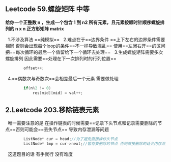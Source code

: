 ## Leetcode 59.螺旋矩阵 中等
**给你一个正整数 n ，生成一个包含 1 到 n2 所有元素，且元素按顺时针顺序螺旋排列的 n x n 正方形矩阵 matrix** 

&nbsp;&nbsp;1.不涉及算法 ==纯模拟==
&nbsp;&nbsp;2.难点在于==边界条件 ==上下左右的边界条件需要相同 否则会出现每个loop的条件==不一样导致混乱==  使用==左闭右开==的区间  把==每次循环的最后一个值留给下一个循环去处理==
&nbsp;&nbsp;3.生成螺旋矩阵需要多次螺旋排列 因此需要==处理在下一次排列时的行列位置==
```cpp
		offset++;
```
&nbsp;&nbsp;4.==偶数次与奇数次==会相差最后一个元素 需要做处理
```cpp
		if(n%2 != 0)
     		res[mid][mid] = val++;
```


## 2.Leetcode 203.移除链表元素
&nbsp;&nbsp;唯一需要注意的是 在操作链表的时候需要==记录下头节点和记录需要删除的节点==否则可能会==丢失节点== 导致内存泄漏等问题
```cpp
		ListNode* cur = head;//为了避免直接操作头节点
		ListNode* tmp = cur->next;//暂存要删除的节点 否则直接删除的话会内存泄漏
```
&nbsp;&nbsp;这道题目的话 有手就行 没有难度